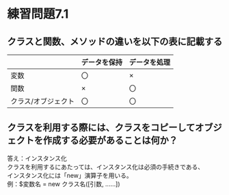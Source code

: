 # 練習問題7.1

## クラスと関数、メソッドの違いを以下の表に記載する

|    |  データを保持  |  データを処理  |
| ---- | ---- | ---- |
|  変数  |  〇  |  ×  |
|  関数  |  ×  |  〇  |
|  クラス/オブジェクト  |  〇  |  〇  |

## クラスを利用する際には、クラスをコピーしてオブジェクトを作成する必要があることは何か？

答え：インスタンス化
<br>
クラスを利用するにあたっては、インスタンス化は必須の手続きである、
<br>
インスタンス化には「new」演算子を用いる。
<br>
例：$変数名 = new クラス名([引数, ‥‥‥])
